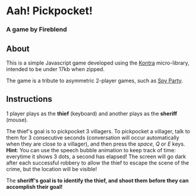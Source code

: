 # Aah! Pickpocket!
### A game by Fireblend

## About

This is a simple Javascript game developed using the [Kontra](https://straker.github.io/kontra/) micro-library, intended to be under 17kb when zipped.

The game is a tribute to asymmetric 2-player games, such as [Spy Party](http://www.spyparty.com/).

## Instructions

1 player plays as the **thief** (keyboard) and another plays as the **sheriff** (mouse).

The thief's goal is to pickpocket 3 villagers. To pickpocket a villager, talk to them for 3 consecutive seconds (conversation will occur automatically when they are close to a villager), and then press the *space*, *Q* or *E* keys. 
**Hint**: You can use the speech bubble animation to keep track of time: everytime it shows 3 dots, a second has elapsed!
The screen will go dark after each successful robbery to allow the thief to escape the scene of the crime, but the location will be visible!

The **sheriff's goal is to identify the thief, and shoot them before they can accomplish their goal!**
